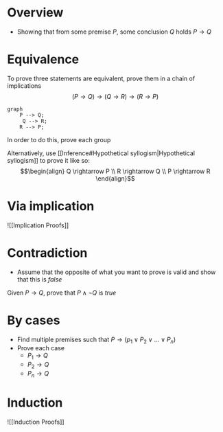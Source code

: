 # Overview
- Showing that from some premise $P$, some conclusion $Q$ holds
$P \rightarrow Q$

# Equivalence
To prove three statements are equivalent, prove them in a chain of implications
$$(P \rightarrow Q) \rightarrow (Q \rightarrow R) \rightarrow (R \rightarrow P)$$
```mermaid
graph
	P --> Q;
	 Q --> R;
	R --> P;
```

In order to do this, prove each group

Alternatively, use [[Inference#Hypothetical syllogism|Hypothetical syllogism]] to prove it like so:
$$\begin{align}
Q \rightarrow P \\
R \rightarrow Q \\
P \rightarrow R
\end{align}$$

# Via implication
![[Implication Proofs]]

# Contradiction
- Assume that the opposite of what you want to prove is valid and show that this is $false$

Given $P \rightarrow Q$, prove that $P \land \lnot Q$  is $true$

# By cases
- Find multiple premises such that $P \rightarrow (p_{1} \lor P_{2} \lor ... \lor P_{n})$
- Prove each case
	- $P_{1} \rightarrow Q$
	- $P_{2} \rightarrow Q$
	- $P_{n} \rightarrow Q$

# Induction
![[Induction Proofs]]